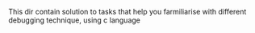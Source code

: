 This dir contain solution to tasks that help you farmiliarise with different debugging technique, using c language
